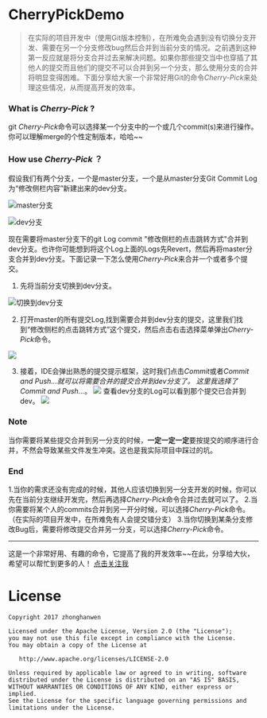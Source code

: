# CherryPickDemo
> 在实际的项目开发中（使用Git版本控制），在所难免会遇到没有切换分支开发、需要在另一个分支修改bug然后合并到当前分支的情况。之前遇到这种第一反应就是将分支合并过去来解决问题。如果你那些提交当中也穿插了其他人的提交而且他们的提交不可以合并到另一个分支，那么使用分支的合并将明显变得困难。下面分享给大家一个非常好用Git的命令*Cherry-Pick*来处理这些情况，从而提高开发的效率。

### What is *Cherry-Pick* ?
git *Cherry-Pick*命令可以选择某一个分支中的一个或几个commit(s)来进行操作。你可以理解merge的个性定制版本，哈哈~~

### How use *Cherry-Pick* ？
假设我们有两个分支，一个是master分支，一个是从master分支Git Commit Log为“修改侧栏内容”新建出来的dev分支。

![master分支](http://7xrnko.com1.z0.glb.clouddn.com/git-cherry-pick/1.png)

![dev分支](http://7xrnko.com1.z0.glb.clouddn.com/git-cherry-pick/2.png) 

现在需要将master分支下的git Log commit "修改侧栏的点击跳转方式"合并到dev分支。也许你可能想到将这个Log上面的Logs先Revert，然后再将master分支合并到dev分支。下面记录一下怎么使用*Cherry-Pick*来合并一个或者多个提交。

1. 先将当前分支切换到dev分支。

![切换到dev分支](http://7xrnko.com1.z0.glb.clouddn.com/git-cherry-pick/4.png)

2. 打开master的所有提交Log,找到需要合并到dev分支的提交，这里我们找到“修改侧栏的点击跳转方式”这个提交，然后点击右击选择菜单弹出*Cherry-Pick*命令。

![](http://7xrnko.com1.z0.glb.clouddn.com/git-cherry-pick/8.png)

3. 接着，IDE会弹出熟悉的提交提示框架，这时我们点击*Commit*或者*Commit and Push...*就可以将需要合并的提交合并到dev分支了。
这里我选择了*Commit and Push...*。
![](http://7xrnko.com1.z0.glb.clouddn.com/git-cherry-pick/6.png)
查看dev分支的Log可以看到那个提交已合并到dev。
![](http://7xrnko.com1.z0.glb.clouddn.com/git-cherry-pick/7.png)

### Note
当你需要将某些提交合并到另一分支的时候，**一定一定一定**要按提交的顺序进行合并，不然会导致某些文件发生冲突。这也是我实际项目中踩过的坑。

### End
1.当你的需求还没有完成的时候，其他人应该切换到另一分支开发的时候，你可以先在当前分支继续开发完，然后再选择*Cherry-Pick*命令合并过去就可以了。
2.当你需要将某个人的commits合并到另一开分时候，可以选择*Cherry-Pick*命令。（在实际的项目开发中，在所难免有人会提交错分支）
3.当你切换到某条分支修改Bug后，需要将修改提交合并另一分支，可以选择*Cherry-Pick*命令。

---
这是一个非常好用、有趣的命令，它提高了我的开发效率~~在此，分享给大伙，希望可以帮忙到更多的人！
[点击关注我](https://github.com/zhonghanwen)

# License

    Copyright 2017 zhonghanwen
    
    Licensed under the Apache License, Version 2.0 (the "License");
    you may not use this file except in compliance with the License.
    You may obtain a copy of the License at
    
       http://www.apache.org/licenses/LICENSE-2.0
    
    Unless required by applicable law or agreed to in writing, software
    distributed under the License is distributed on an "AS IS" BASIS,
    WITHOUT WARRANTIES OR CONDITIONS OF ANY KIND, either express or implied.
    See the License for the specific language governing permissions and
    limitations under the License.
